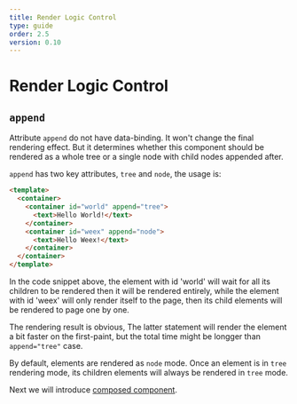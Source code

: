 ```yaml
---
title: Render Logic Control
type: guide
order: 2.5
version: 0.10
---
```


# Render Logic Control

## `append`

Attribute `append` do not have data-binding. It won't change the final rendering effect. But it determines whether this component should be rendered as a whole tree or a single node with child nodes appended after.

`append` has two key attributes, `tree` and `node`, the usage is:

```html
<template>
  <container>
    <container id="world" append="tree">
      <text>Hello World!</text>
    </container>
    <container id="weex" append="node">
      <text>Hello Weex!</text>
    </container>
  </container>
</template>
```

In the code snippet above, the element with id 'world' will wait for all its children to be rendered then it will be rendered entirely, while the element with id 'weex' will only render itself to the page, then its child elements will be rendered to page one by one.

The rendering result is obvious, The latter statement will render the element a bit faster on the first-paint, but the total time might be longger than `append="tree"` case.

By default, elements are rendered as `node` mode. Once an element is in `tree` rendering mode, its children elements will always be rendered in `tree` mode.

Next we will introduce [composed component](./composed-component.html).
